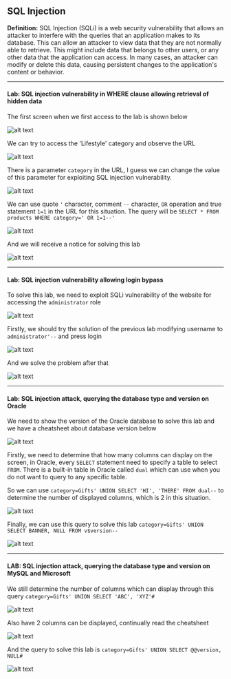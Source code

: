## SQL Injection
 **Definition:** SQL Injection (SQLi) is a web security vulnerability that allows an attacker to interfere with the queries that an application makes to its database. This can allow an attacker to view data that they are not normally able to retrieve. This might include data that belongs to other users, or any other data that the application can access. In many cases, an attacker can modify or delete this data, causing persistent changes to the application's content or behavior.
 

***
#### Lab: SQL injection vulnerability in WHERE clause allowing retrieval of hidden data
The first screen when we first access to the lab is shown below

![alt text](img/image1.png)

We can try to access the 'Lifestyle' category and observe the URL

![alt text](img/image2.png)


There is a parameter `category` in the URL, I guess we can change the value of this parameter for exploiting SQL injection vulnerability.

![alt text](img/image3.png)

We can use quote `'` character, comment `--` character, `OR` operation and true statement `1=1` in the URL for this situation. The query will be
`SELECT * FROM products WHERE category=' OR 1=1--'`

![alt text](img/image4.png)

And we will receive a notice for solving this lab

![alt text](img/image5.png)

***

#### Lab: SQL injection vulnerability allowing login bypass
To solve this lab,  we need to exploit SQLi vulnerability of the website for accessing the `administrator` role

![alt text](img/image6.png)

Firstly, we should try the solution of the previous lab modifying username to `administrator'--` and press login

![alt text](img/image7.png)

And we solve the problem after that

![alt text](img/image8.png)

***
#### Lab: SQL injection attack, querying the database type and version on Oracle

We need to show the version of the Oracle database to solve this lab and we have a cheatsheet about database version below

![alt text](img/image10.png)

Firstly, we need to determine that how many columns can display on the screen, in Oracle, every `SELECT` statement need to specify a table to select `FROM`. There is a built-in table in Oracle called `dual` which can use when you do not want to query to any specific table.

So we can use `category=Gifts' UNION SELECT 'HI', 'THERE' FROM dual--` to determine the number of displayed columns, which is 2 in this situation. 

![alt text](img/image11.png)

Finally, we can use this query to solve this lab
`category=Gifts' UNION SELECT BANNER, NULL FROM v$version--`

![alt text](img/image12.png)

***
#### LAB: SQL injection attack, querying the database type and version on MySQL and Microsoft

We still determine the number of columns which can display through this query
`category=Gifts' UNION SELECT 'ABC', 'XYZ'#`

![alt text](img/image13.png)

Also have 2 columns can be displayed, continually read the cheatsheet

![alt text](img/image14.png)

And the query to solve this lab is 
`category=Gifts' UNION SELECT @@version, NULL#`

![alt text](img/image15.png)